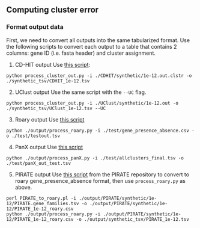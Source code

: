 ## Computing cluster error

### Format output data
First, we need to convert all outputs into the same tabularized format. Use the following scripts to convert each output to a table that contains 2 columns: gene ID (i.e. fasta header) and cluster assignment. 

1. CD-HIT output
Use [this script](https://github.com/dsurujon/BFClust_scripts_data/blob/master/scripts/process_cluster_out.py): 
```
python process_cluster_out.py -i ./CDHIT/synthetic/1e-12.out.clstr -o ./synthetic_tsv/CDHIT_1e-12.tsv
```

2. UClust output
Use the same script with the ```--UC``` flag. 
```
python process_cluster_out.py -i ./UClust/synthetic/1e-12.out -o ./synthetic_tsv/UClust_1e-12.tsv --UC
```

3. Roary output
Use [this script](https://github.com/dsurujon/BFClust_scripts_data/blob/master/scripts/process_roary.py)
```
python ./output/process_roary.py -i ./test/gene_presence_absence.csv -o ./test/testout.tsv
```


4. PanX output
Use [this script](https://github.com/dsurujon/BFClust_scripts_data/blob/master/scripts/process_panX.py)
```
python ./output/process_panX.py -i ./test/allclusters_final.tsv -o ./test/panX_out_test.tsv
```

5. PIRATE output
Use [this script](https://github.com/SionBayliss/PIRATE/blob/master/tools/convert_format/PIRATE_to_roary.pl) from the PIRATE repository to convert to roary gene_presence_absence format, then use ```process_roary.py``` as above.
```
perl PIRATE_to_roary.pl -i ./output/PIRATE/synthetic/1e-12/PIRATE.gene_families.tsv -o ./output/PIRATE/synthetic/1e-12/PIRATE_1e-12_roary.csv
python ./output/process_roary.py -i ./output/PIRATE/synthetic/1e-12/PIRATE_1e-12_roary.csv -o ./output/synthetic_tsv/PIRATE_1e-12.tsv
```
